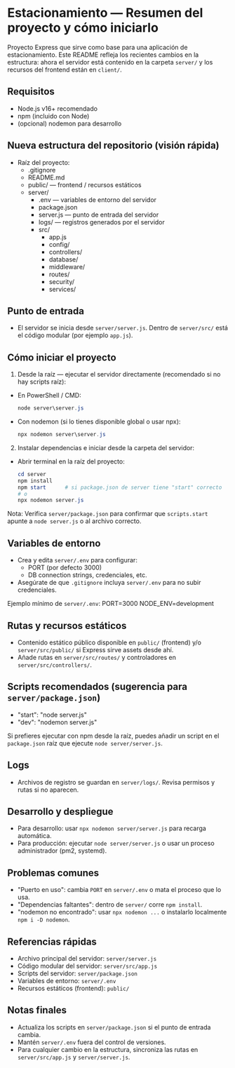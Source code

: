 # Estacionamiento — Resumen del proyecto y cómo iniciarlo

Proyecto Express que sirve como base para una aplicación de estacionamiento. Este README refleja los recientes cambios en la estructura: ahora el servidor está contenido en la carpeta `server/` y los recursos del frontend están en `client/`.

## Requisitos
- Node.js v16+ recomendado
- npm (incluido con Node)
- (opcional) nodemon para desarrollo

## Nueva estructura del repositorio (visión rápida)
- Raíz del proyecto:
  - .gitignore
  - README.md
  - public/                — frontend / recursos estáticos
  - server/
    - .env                 — variables de entorno del servidor
    - package.json
    - server.js            — punto de entrada del servidor
    - logs/                — registros generados por el servidor
    - src/
      - app.js
      - config/
      - controllers/
      - database/
      - middleware/
      - routes/
      - security/
      - services/

## Punto de entrada
- El servidor se inicia desde `server/server.js`. Dentro de `server/src/` está el código modular (por ejemplo `app.js`).

## Cómo iniciar el proyecto

1) Desde la raíz — ejecutar el servidor directamente (recomendado si no hay scripts raíz):
- En PowerShell / CMD:
  ```powershell
  node server\server.js
  ```
- Con nodemon (si lo tienes disponible global o usar npx):
  ```powershell
  npx nodemon server\server.js
  ```

2) Instalar dependencias e iniciar desde la carpeta del servidor:
- Abrir terminal en la raíz del proyecto:
  ```powershell
  cd server
  npm install
  npm start      # si package.json de server tiene "start" correcto
  # o
  npx nodemon server.js
  ```

Nota: Verifica `server/package.json` para confirmar que `scripts.start` apunte a `node server.js` o al archivo correcto.

## Variables de entorno
- Crea y edita `server/.env` para configurar:
  - PORT (por defecto 3000)
  - DB connection strings, credenciales, etc.
- Asegúrate de que `.gitignore` incluya `server/.env` para no subir credenciales.

Ejemplo mínimo de `server/.env`:
PORT=3000
NODE_ENV=development

## Rutas y recursos estáticos
- Contenido estático público disponible en `public/` (frontend) y/o `server/src/public/` si Express sirve assets desde ahí.
- Añade rutas en `server/src/routes/` y controladores en `server/src/controllers/`.

## Scripts recomendados (sugerencia para `server/package.json`)
- "start": "node server.js"
- "dev": "nodemon server.js"

Si prefieres ejecutar con npm desde la raíz, puedes añadir un script en el `package.json` raíz que ejecute `node server/server.js`.

## Logs
- Archivos de registro se guardan en `server/logs/`. Revisa permisos y rutas si no aparecen.

## Desarrollo y despliegue
- Para desarrollo: usar `npx nodemon server/server.js` para recarga automática.
- Para producción: ejecutar `node server/server.js` o usar un proceso administrador (pm2, systemd).

## Problemas comunes
- "Puerto en uso": cambia `PORT` en `server/.env` o mata el proceso que lo usa.
- "Dependencias faltantes": dentro de `server/` corre `npm install`.
- "nodemon no encontrado": usar `npx nodemon ...` o instalarlo localmente `npm i -D nodemon`.

## Referencias rápidas
- Archivo principal del servidor: `server/server.js`
- Código modular del servidor: `server/src/app.js`
- Scripts del servidor: `server/package.json`
- Variables de entorno: `server/.env`
- Recursos estáticos (frontend): `public/`

## Notas finales
- Actualiza los scripts en `server/package.json` si el punto de entrada cambia.
- Mantén `server/.env` fuera del control de versiones.
- Para cualquier cambio en la estructura, sincroniza las rutas en `server/src/app.js` y `server/server.js`.
